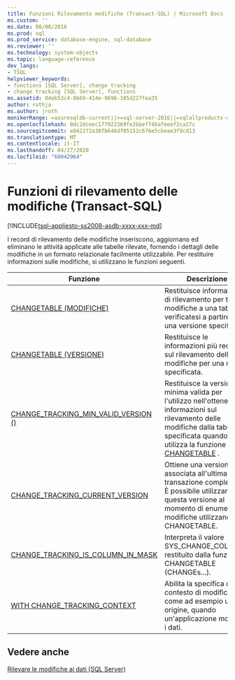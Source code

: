```yaml
---
title: Funzioni Rilevamento modifiche (Transact-SQL) | Microsoft Docs
ms.custom: ''
ms.date: 08/08/2016
ms.prod: sql
ms.prod_service: database-engine, sql-database
ms.reviewer: ''
ms.technology: system-objects
ms.topic: language-reference
dev_langs:
- TSQL
helpviewer_keywords:
- functions [SQL Server], change tracking
- change tracking [SQL Server], functions
ms.assetid: 04eb53c4-8b69-414e-9696-185d227fea35
author: rothja
ms.author: jroth
monikerRange: =azuresqldb-current||>=sql-server-2016||=sqlallproducts-allversions||>=sql-server-linux-2017||=azuresqldb-mi-current
ms.openlocfilehash: 8dc2dceec177922369fe2bbef74bafeeef2ca27c
ms.sourcegitcommit: e042272a38fb646df05152c676e5cbeae3f9cd13
ms.translationtype: MT
ms.contentlocale: it-IT
ms.lasthandoff: 04/27/2020
ms.locfileid: "68042964"
---
```

# <a name="change-tracking-functions-transact-sql"></a>Funzioni di rilevamento delle modifiche (Transact-SQL)
[!INCLUDE[tsql-appliesto-ss2008-asdb-xxxx-xxx-md](../../includes/tsql-appliesto-ss2008-asdb-xxxx-xxx-md.md)]

  I record di rilevamento delle modifiche inseriscono, aggiornano ed eliminano le attività applicate alle tabelle rilevate, fornendo i dettagli delle modifiche in un formato relazionale facilmente utilizzabile. Per restituire informazioni sulle modifiche, si utilizzano le funzioni seguenti.  
  
|Funzione|Descrizione|  
|--------------|-----------------|  
|[CHANGETABLE (MODIFICHE)](../../relational-databases/system-functions/changetable-transact-sql.md)|Restituisce informazioni di rilevamento per tutte le modifiche a una tabella verificatesi a partire da una versione specificata.|  
|[CHANGETABLE (VERSIONE)](../../relational-databases/system-functions/changetable-transact-sql.md)|Restituisce le informazioni più recenti sul rilevamento delle modifiche per una riga specificata.|  
|[CHANGE_TRACKING_MIN_VALID_VERSION ()](../../relational-databases/system-functions/change-tracking-min-valid-version-transact-sql.md)|Restituisce la versione minima valida per l'utilizzo nell'ottenere informazioni sul rilevamento delle modifiche dalla tabella specificata quando si utilizza la funzione [CHANGETABLE](../../relational-databases/system-functions/changetable-transact-sql.md) .|  
|[CHANGE_TRACKING_CURRENT_VERSION](../../relational-databases/system-functions/change-tracking-current-version-transact-sql.md)|Ottiene una versione associata all'ultima transazione completata. È possibile utilizzare questa versione al momento di enumerare le modifiche utilizzando CHANGETABLE.|  
|[CHANGE_TRACKING_IS_COLUMN_IN_MASK](../../relational-databases/system-functions/change-tracking-is-column-in-mask-transact-sql.md)|Interpreta il valore SYS_CHANGE_COLUMNS restituito dalla funzione CHANGETABLE (CHANGEs...).|  
|[WITH CHANGE_TRACKING_CONTEXT](../../relational-databases/system-functions/with-change-tracking-context-transact-sql.md)|Abilita la specifica di un contesto di modifica, come ad esempio un ID origine, quando un'applicazione modifica i dati.|  
  
## <a name="see-also"></a>Vedere anche  
 [Rilevare le modifiche ai dati &#40;SQL Server&#41;](../../relational-databases/track-changes/track-data-changes-sql-server.md)  
  
  
